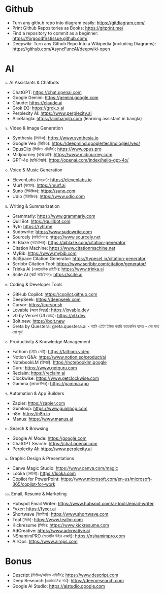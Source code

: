 # Github
- Turn any github repo into diagram easily: https://gitdiagram.com/
- Print Github Repositories as Books: https://gitprint.me/
- Find a repository to commit as a beginner: https://forgoodfirstissue.github.com/
- Deepwiki: Turn any Github Repo Into a Wikipedia (including Diagrams): https://github.com/AsyncFuncAI/deepwiki-open

# AI
১. AI Assistants & Chatbots

- ChatGPT: https://chat.openai.com
- Google Gemini: https://gemini.google.com
- Claude: https://claude.ai
- Grok (X): https://grok.x.ai
- Perplexity AI: https://www.perplexity.ai
- AIinBangla: https://aiinbangla.com (learning assistant in bangla) 

২. Video & Image Generation

- Synthesia (ভিডিও): https://www.synthesia.io
- Google Veo (ভিডিও): https://deepmind.google/technologies/veo/
- OpusClip (ভিডিও এডিটিং): https://www.opus.pro
- Midjourney (ছবি/আর্ট): https://www.midjourney.com
- GPT-4o (ছবি/টেক্সট): https://openai.com/index/hello-gpt-4o/

৩. Voice & Music Generation

- ElevenLabs (ভয়েস): https://elevenlabs.io
- Murf (ভয়েস): https://murf.ai
- Suno (মিউজিক): https://suno.com
- Udio (মিউজিক): https://www.udio.com

৪. Writing & Summarization

- Grammarly: https://www.grammarly.com
- QuillBot: https://quillbot.com
- Rytr: https://rytr.me
- Sudowrite: https://www.sudowrite.com
- Sourcely (সাইটেশন): https://www.sourcely.net
- AI Blaze (সাইটেশন): https://aiblaze.com/citation-generator
- Citation Machine: https://www.citationmachine.net
- MyBib: https://www.mybib.com
- SciSpace Citation Generator: https://typeset.io/citation-generator
- Scribbr Citation Tool: https://www.scribbr.com/citation/generator/
- Trinka AI (একাডেমিক রাইটিং): https://www.trinka.ai
- Scite AI (স্মার্ট সাইটেশন): https://scite.ai

৫. Coding & Developer Tools

- GitHub Copilot: https://copilot.github.com
- DeepSeek: https://deepseek.com
- Cursor: https://cursor.sh
- Lovable (অ্যাপ বিল্ডার): https://lovable.dev
- v0 by Vercel (UI কোড): https://v0.dev
- Bolt.new: https://bolt.new
- Greta by Questera: greta.questera.ai - আমি এইটা ইউজ করছি কয়েকদিন যাবত - সো ফার সো গুড! 

৬. Productivity & Knowledge Management

- Fathom (মিটিং নোট): https://fathom.video
- Notion Q&A: https://www.notion.so/product/ai
- NotebookLM (রিসার্চ): https://notebooklm.google
- Guru: https://www.getguru.com
- Reclaim: https://reclaim.ai
- Clockwise: https://www.getclockwise.com
- Gamma (প্রেজেন্টেশন): https://gamma.app

৭. Automation & App Builders

- Zapier: https://zapier.com
- Gumloop: https://www.gumloop.com
- n8n: https://n8n.io
- Manus: https://www.manus.ai

৮. Search & Browsing

- Google AI Mode: https://google.com
- ChatGPT Search: https://chat.openai.com
- Perplexity AI: https://www.perplexity.ai

৯. Graphic Design & Presentations

- Canva Magic Studio: https://www.canva.com/magic
- Looka (লোগো): https://looka.com
- Copilot for PowerPoint: https://www.microsoft.com/en-us/microsoft-365/copilot-for-work

১০. Email, Resume & Marketing

- Hubspot Email Writer: https://www.hubspot.com/ai-tools/email-writer
- Fyxer: https://fyxer.ai
- Shortwave (ইমেইল): https://www.shortwave.com
- Teal (সিভি): https://www.tealhq.com
- Kickresume (সিভি): https://www.kickresume.com
- AdCreative: https://www.adcreative.ai
- NShamimPRO (মার্কেটিং উইথ এআই): https://nshamimpro.com 
- AirOps: https://www.airops.com

# Bonus
- Descript (ভিডিও/অডিও এডিটিং): https://www.descript.com
- Deep Research (একাডেমিক সার্চ): https://deepresearch.com
- Google AI Studio: https://aistudio.google.com

